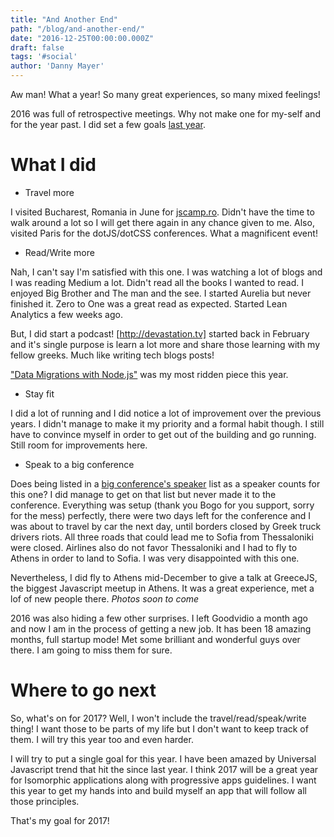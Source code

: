 ```yaml
---
title: "And Another End"
path: "/blog/and-another-end/"
date: "2016-12-25T00:00:00.000Z"
draft: false
tags: '#social'
author: 'Danny Mayer'
---
```


Aw man! What a year! So many great experiences, so many mixed feelings!

2016 was full of retrospective meetings. Why not make one for my-self and for the year past. I did set a few goals [last year](https://kostasbariotis.com/beyond-sunset/).

# What I did

* Travel more

I visited Bucharest, Romania in June for [jscamp.ro](https://jscamp.ro). Didn't have the time to walk around a lot so I will get there again in any chance given to me. Also, visited Paris for the dotJS/dotCSS conferences. What a magnificent event!

* Read/Write more

Nah, I can't say I'm satisfied with this one. I was watching a lot of blogs and I was reading Medium a lot. Didn't read all the books I wanted to read. I enjoyed Big Brother and The man and the see. I started Aurelia but never finished it. Zero to One was a great read as expected. Started Lean Analytics a few weeks ago.

But, I did start a podcast! [http://devastation.tv] started back in February and it's single purpose is learn a lot more and share those learning with my fellow greeks. Much like writing tech blogs posts!

["Data Migrations with Node.js"](https://kostasbariotis.com/data-migration-with-nodejs/) was my most ridden piece this year.

* Stay fit

I did a lot of running and I did notice a lot of improvement over the previous years. I didn't manage to make it my priority and a formal habit though. I still have to convince myself in order to get out of the building and go running. Still room for improvements here.

* Speak to a big conference

Does being listed in a [big conference's speaker](http://2016.bulgariawebsummit.com/) list as a speaker counts for this one? I did manage to get on that list but never made it to the conference. Everything was setup (thank you Bogo for you support, sorry for the mess) perfectly, there were two days left for the conference and I was about to travel by car the next day, until borders closed by Greek truck drivers riots. All three roads that could lead me to Sofia from Thessaloniki were closed. Airlines also do not favor Thessaloniki and I had to fly to Athens in order to land to Sofia. I was very disappointed with this one.

Nevertheless, I did fly to Athens mid-December to give a talk at GreeceJS, the biggest Javascript meetup in Athens. It was a great experience, met a lof of new people there. *Photos soon to come*

2016 was also hiding a few other surprises. I left Goodvidio a month ago and now I am in the process of getting a new job. It has been 18 amazing months, full startup mode! Met some brilliant and wonderful guys over there. I am going to miss them for sure.

# Where to go next

So, what's on for 2017? Well, I won't include the travel/read/speak/write thing! I want those to be parts of my life but I don't want to keep track of them. I will try this year too and even harder.

I will try to put a single goal for this year. I have been amazed by Universal Javascript trend that hit the since last year. I think 2017 will be a great year for Isomorphic applications along with progressive apps guidelines. I want this year to get my hands into and build myself an app that will follow all those principles.

That's my goal for 2017!
